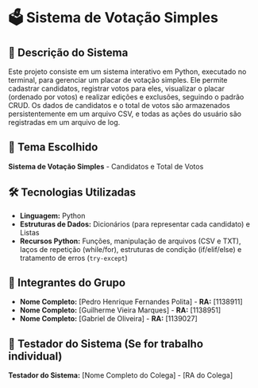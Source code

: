 # 🗳️ Sistema de Votação Simples

## 📝 Descrição do Sistema
Este projeto consiste em um sistema interativo em Python, executado no terminal, para gerenciar um placar de votação simples. Ele permite cadastrar candidatos, registrar votos para eles, visualizar o placar (ordenado por votos) e realizar edições e exclusões, seguindo o padrão CRUD. Os dados de candidatos e o total de votos são armazenados persistentemente em um arquivo CSV, e todas as ações do usuário são registradas em um arquivo de log.

## 🌟 Tema Escolhido
**Sistema de Votação Simples** - Candidatos e Total de Votos

## 🛠️ Tecnologias Utilizadas
* **Linguagem:** Python
* **Estruturas de Dados:** Dicionários (para representar cada candidato) e Listas
* **Recursos Python:** Funções, manipulação de arquivos (CSV e TXT), laços de repetição (while/for), estruturas de condição (if/elif/else) e tratamento de erros (`try-except`)

## 👥 Integrantes do Grupo
* **Nome Completo:** [Pedro Henrique Fernandes Polita] - **RA:** [1138911]
* **Nome Completo:** [Guilherme Vieira Marques] - **RA:** [1138951]
* **Nome Completo:** [Gabriel de Oliveira] - **RA:** [1139027]

## 🧪 Testador do Sistema (Se for trabalho individual)
**Testador do Sistema:** [Nome Completo do Colega] - [RA do Colega]